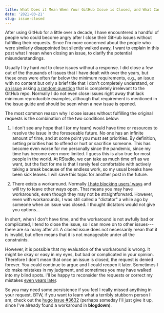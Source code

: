```yaml
---
title: What Does it Mean When Your GitHub Issue is Closed, and What Can You Do?
date: '2021-03-21'
slug: issue-closed
---
```


After using GitHub for a little over a decade, I have encountered a handful of
people who could become angry after I close their GitHub issues without
fulfilling their requests. Since I'm more concerned about the people who were
similarly disappointed but silently walked away, I want to explain in this post
what I mean when closing an issue, to clarify the potential misunderstandings.

Usually I try hard *not* to close issues without a response. I did close a few
out of the thousands of issues that I have dealt with over the years, but these
ones were often far below the minimum requirements, e.g., an issue with no
content but only a brief title that I don't completely understand, or [an
issue](https://github.com/rstudio/blogdown/issues/408) asking [a random
question](https://github.com/rstudio/blogdown/issues/409) that is completely
irrelevant to the GitHub repo. Normally I do not even close issues right away
that lack minimum reproducible examples, although that requirement is mentioned
in the issue guide and should be seen when a new issue is opened.

The most common reason why I close issues without fulfilling the original
requests is the combination of the two conditions below:

1.  I don't see any hope that I (or my team) would have time or resources to
    resolve the issue in the foreseeable future. No one has an infinite amount
    of time, and at some point you must set priorities. By definition, setting
    priorities has to offend or hurt or sacrifice someone. This has become even
    worse for me personally since the pandemic, since my time has become even
    more limited. I guess this is also true for most people in the world. At
    RStudio, we can take as much time off as we want, but the fact for me is
    that I rarely feel comfortable with actively taking a break because of the
    endless work, so my usual breaks have been sick leaves. I will save this
    topic for another post in the future.

2.  There exists a workaround. Normally [I hate blocking users'
    ways](/en/2018/11/two-roads/) and will try to leave other ways open. That
    means you may have workarounds, even though they may not be straightforward.
    However, even with workarounds, I was still called a "dictator" a while ago
    by someone when an issue was closed. I thought dictators would not give you
    options...

In short, when I don't have time, and the workaround is not awfully bad or
complicated, I tend to close the issue, so I can move on to other issues---there
are so many after all. A closed issue does not necessarily mean that it is
invalid, but often means that it is not manageable under all the constraints.

However, it is possible that my evaluation of the workaround is wrong. It might
be okay or easy in my eyes, but bad or complicated in your opinion. Therefore I
don't mean that once an issue is closed, the request is denied forever. You
could continue to argue and I could reopen it later. Sometimes I do make
mistakes in my judgment, and sometimes you may have walked into my blind spots.
I'll be happy to reconsider the requests or correct my mistakes [even years
later](https://github.com/yihui/knitr/issues/954).

So you may need some persistence if you feel I really missed anything in your
request. BTW, if you want to learn what a terribly stubborn person I am, check
out the [hugo issue \#3632](https://github.com/gohugoio/hugo/issues/3632)
(perhaps someday I'll just give it up, since I've already found a workaround in
**blogdown**).
